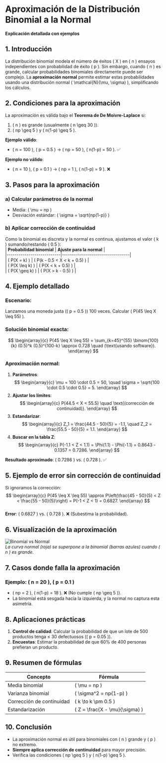 # Aproximación de la Distribución Binomial a la Normal  
**Explicación detallada con ejemplos**  

## 1. **Introducción**  
La distribución binomial modela el número de éxitos \( X \) en \( n \) ensayos independientes con probabilidad de éxito \( p \). Sin embargo, cuando \( n \) es grande, calcular probabilidades binomiales directamente puede ser complejo. La **aproximación normal** permite estimar estas probabilidades usando una distribución normal \( \mathcal{N}(\mu, \sigma) \), simplificando los cálculos.

## 2. **Condiciones para la aproximación**  
La aproximación es válida bajo el **Teorema de De Moivre-Laplace** si:  
1. \( n \) es grande (usualmente \( n \geq 30 \)).  
2. \( np \geq 5 \) y \( n(1-p) \geq 5 \).  

**Ejemplo válido**:  
- \( n = 100 \), \( p = 0.5 \) → \( np = 50 \), \( n(1-p) = 50 \). ✅  

**Ejemplo no válido**:  
- \( n = 10 \), \( p = 0.1 \) → \( np = 1 \), \( n(1-p) = 9 \). ❌  

## 3. **Pasos para la aproximación**  

### a) **Calcular parámetros de la normal**  
- Media: \( \mu = np \)  
- Desviación estándar: \( \sigma = \sqrt{np(1-p)} \)  

### b) **Aplicar corrección de continuidad**  
Como la binomial es discreta y la normal es continua, ajustamos el valor \( k \) sumando/restando \( 0.5 \):  
| **Probabilidad binomial** | **Ajuste para la normal**       |  
|---------------------------|----------------------------------|  
| \( P(X = k) \)             | \( P(k - 0.5 < X < k + 0.5) \)  |  
| \( P(X \leq k) \)          | \( P(X < k + 0.5) \)            |  
| \( P(X \geq k) \)          | \( P(X > k - 0.5) \)            |  

## 4. **Ejemplo detallado**  

### **Escenario**:  
Lanzamos una moneda justa (\( p = 0.5 \)) 100 veces. Calcular \( P(45 \leq X \leq 55) \).  

### **Solución binomial exacta**:  
$$
\begin{array}{c}
P(45 \leq X \leq 55) = \sum_{k=45}^{55} \binom{100}{k} (0.5)^k (0.5)^{100-k} \approx 0.728 \quad (\text{usando software}).  
\end{array}
$$

### **Aproximación normal**:  
1. **Parámetros**:  
   $$
   \begin{array}{c}
   \mu = 100 \cdot 0.5 = 50, \quad \sigma = \sqrt{100 \cdot 0.5 \cdot 0.5} = 5.
   \end{array}
   $$  
2. **Ajustar los límites**:  
   $$
   \begin{array}{c}
   P(44.5 < X < 55.5) \quad \text{(corrección de continuidad)}.
   \end{array}
   $$  
3. **Estandarizar**:  
   $$
   \begin{array}{c}
   Z_1 = \frac{44.5 - 50}{5} = -1.1, \quad Z_2 = \frac{55.5 - 50}{5} = 1.1.
   \end{array}
   $$  
4. **Buscar en la tabla Z**:  
   $$
   \begin{array}{c}
   P(-1.1 < Z < 1.1) = \Phi(1.1) - \Phi(-1.1) = 0.8643 - 0.1357 = 0.7286.
   \end{array}
   $$  

**Resultado aproximado**: \( 0.7286 \) vs. \( 0.728 \). ✅  

## 5. **Ejemplo de error sin corrección de continuidad**  
Si ignoramos la corrección:  
$$
\begin{array}{c}
P(45 \leq X \leq 55) \approx P\left(\frac{45 - 50}{5} < Z < \frac{55 - 50}{5}\right) = P(-1 < Z < 1) = 0.6827.
\end{array}
$$  
**Error**: \( 0.6827 \) vs. \( 0.728 \). ❌ (Subestima la probabilidad).

## 6. **Visualización de la aproximación**  
![Binomial vs Normal](https://upload.wikimedia.org/wikipedia/commons/8/8c/Binomial_approximation.svg)  
*La curva normal (roja) se superpone a la binomial (barras azules) cuando \( n \) es grande*.

## 7. **Casos donde falla la aproximación**  

### **Ejemplo**: \( n = 20 \), \( p = 0.1 \)  
- \( np = 2 \), \( n(1-p) = 18 \). ❌ (No cumple \( np \geq 5 \)).  
- La binomial está sesgada hacia la izquierda, y la normal no captura esta asimetría.  

## 8. **Aplicaciones prácticas**  
1. **Control de calidad**: Calcular la probabilidad de que un lote de 500 productos tenga ≤ 30 defectuosos (\( p = 0.05 \)).  
2. **Encuestas**: Estimar la probabilidad de que 60% de 400 personas prefieran un producto.  

## 9. **Resumen de fórmulas**  
| **Concepto**               | **Fórmula**                          |  
|----------------------------|---------------------------------------|  
| Media binomial             | \( \mu = np \)                       |  
| Varianza binomial          | \( \sigma^2 = np(1-p) \)             |  
| Corrección de continuidad  | \( k \to k \pm 0.5 \)                |  
| Estandarización            | \( Z = \frac{X - \mu}{\sigma} \)     |  

## 10. **Conclusión**  
- La aproximación normal es útil para binomiales con \( n \) grande y \( p \) no extremo.  
- **Siempre aplica corrección de continuidad** para mayor precisión.  
- Verifica las condiciones \( np \geq 5 \) y \( n(1-p) \geq 5 \).
